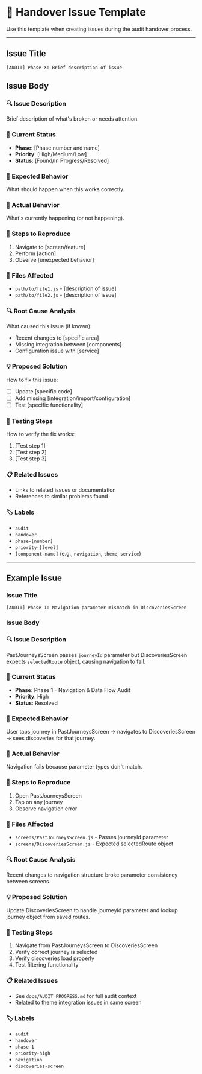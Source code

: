 # 🚨 Handover Issue Template

Use this template when creating issues during the audit handover process.

---

## **Issue Title**
`[AUDIT] Phase X: Brief description of issue`

## **Issue Body**

### **🔍 Issue Description**
Brief description of what's broken or needs attention.

### **📍 Current Status**
- **Phase**: [Phase number and name]
- **Priority**: [High/Medium/Low]
- **Status**: [Found/In Progress/Resolved]

### **🎯 Expected Behavior**
What should happen when this works correctly.

### **🐛 Actual Behavior**
What's currently happening (or not happening).

### **🔧 Steps to Reproduce**
1. Navigate to [screen/feature]
2. Perform [action]
3. Observe [unexpected behavior]

### **📁 Files Affected**
- `path/to/file1.js` - [description of issue]
- `path/to/file2.js` - [description of issue]

### **🔍 Root Cause Analysis**
What caused this issue (if known):
- Recent changes to [specific area]
- Missing integration between [components]
- Configuration issue with [service]

### **💡 Proposed Solution**
How to fix this issue:
- [ ] Update [specific code]
- [ ] Add missing [integration/import/configuration]
- [ ] Test [specific functionality]

### **🧪 Testing Steps**
How to verify the fix works:
1. [Test step 1]
2. [Test step 2]
3. [Test step 3]

### **📋 Related Issues**
- Links to related issues or documentation
- References to similar problems found

### **🏷️ Labels**
- `audit`
- `handover`
- `phase-[number]`
- `priority-[level]`
- `[component-name]` (e.g., `navigation`, `theme`, `service`)

---

## **Example Issue**

### **Issue Title**
`[AUDIT] Phase 1: Navigation parameter mismatch in DiscoveriesScreen`

### **Issue Body**

### **🔍 Issue Description**
PastJourneysScreen passes `journeyId` parameter but DiscoveriesScreen expects `selectedRoute` object, causing navigation to fail.

### **📍 Current Status**
- **Phase**: Phase 1 - Navigation & Data Flow Audit
- **Priority**: High
- **Status**: Resolved

### **🎯 Expected Behavior**
User taps journey in PastJourneysScreen → navigates to DiscoveriesScreen → sees discoveries for that journey.

### **🐛 Actual Behavior**
Navigation fails because parameter types don't match.

### **🔧 Steps to Reproduce**
1. Open PastJourneysScreen
2. Tap on any journey
3. Observe navigation error

### **📁 Files Affected**
- `screens/PastJourneysScreen.js` - Passes journeyId parameter
- `screens/DiscoveriesScreen.js` - Expected selectedRoute object

### **🔍 Root Cause Analysis**
Recent changes to navigation structure broke parameter consistency between screens.

### **💡 Proposed Solution**
Update DiscoveriesScreen to handle journeyId parameter and lookup journey object from saved routes.

### **🧪 Testing Steps**
1. Navigate from PastJourneysScreen to DiscoveriesScreen
2. Verify correct journey is selected
3. Verify discoveries load properly
4. Test filtering functionality

### **📋 Related Issues**
- See `docs/AUDIT_PROGRESS.md` for full audit context
- Related to theme integration issues in same screen

### **🏷️ Labels**
- `audit`
- `handover`
- `phase-1`
- `priority-high`
- `navigation`
- `discoveries-screen` 